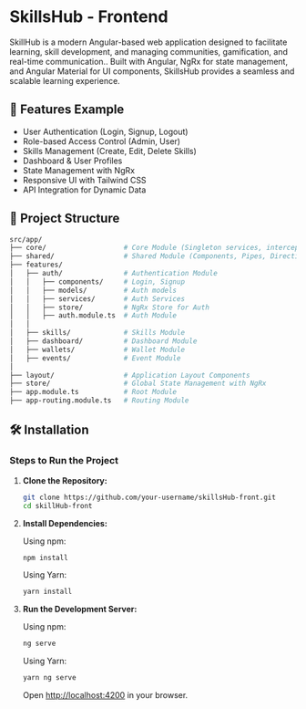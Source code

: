 # SkillsHub - Frontend

SkillHub is a modern Angular-based web application designed to facilitate learning, skill development, and managing communities, gamification, and real-time communication.. Built with Angular, NgRx for state management, and Angular Material for UI components, SkillsHub provides a seamless and scalable learning experience.

## 🚀 Features Example
- User Authentication (Login, Signup, Logout)
- Role-based Access Control (Admin, User)
- Skills Management (Create, Edit, Delete Skills)
- Dashboard & User Profiles
- State Management with NgRx
- Responsive UI with Tailwind CSS
- API Integration for Dynamic Data

## 📎 Project Structure
```bash
src/app/
├── core/                   # Core Module (Singleton services, interceptors, guards)
├── shared/                 # Shared Module (Components, Pipes, Directives, Enums, Models)
├── features/
│   ├── auth/               # Authentication Module
│   │   ├── components/     # Login, Signup
│   │   ├── models/         # Auth models
│   │   ├── services/       # Auth Services
│   │   ├── store/          # NgRx Store for Auth
│   │   ├── auth.module.ts  # Auth Module
│   │ 
│   ├── skills/             # Skills Module
│   ├── dashboard/          # Dashboard Module
│   ├── wallets/            # Wallet Module
│   ├── events/             # Event Module
│
├── layout/                 # Application Layout Components
├── store/                  # Global State Management with NgRx
├── app.module.ts           # Root Module
├── app-routing.module.ts   # Routing Module
```

## 🛠️ Installation

### Steps to Run the Project
1. **Clone the Repository:**
   ```sh
   git clone https://github.com/your-username/skillsHub-front.git
   cd skillHub-front
   ```
2. **Install Dependencies:**
   
   Using npm:
   ```sh
   npm install
   ```
   
   Using Yarn:
   ```sh
   yarn install
   ```

3. **Run the Development Server:**
   
   Using npm:
   ```sh
   ng serve
   ```
   
   Using Yarn:
   ```sh
   yarn ng serve
   ```
   
   Open [http://localhost:4200](http://localhost:4200) in your browser.

